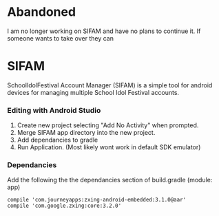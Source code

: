 # Abandoned
I am no longer working on SIFAM and have no plans to continue it. If someone wants to take over they can

# SIFAM
SchoolIdolFestival Account Manager (SIFAM) is a simple tool for android devices for managing multiple School Idol Festival accounts.

### Editing with Android Studio
1. Create new project selecting "Add No Activity" when prompted.
2. Merge SIFAM app directory into the new project.
3. Add dependancies to gradle
4. Run Application. (Most likely wont work in default SDK emulator)

### Dependancies
Add the following the the dependancies section of build.gradle (module: app)
```
compile 'com.journeyapps:zxing-android-embedded:3.1.0@aar'
compile 'com.google.zxing:core:3.2.0'
```
